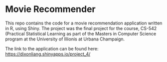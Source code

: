 # Movie Recommender

This repo contains the code for a movie recommendation application written in R, using Shiny. The project was the final project for the course, CS-542 (Practical Statistical Learning as part of the Masters in Computer Science program at the University of Illionis at Urbana Champaign. 

The link to the application can be found here: https://dixonliang.shinyapps.io/project_4/


